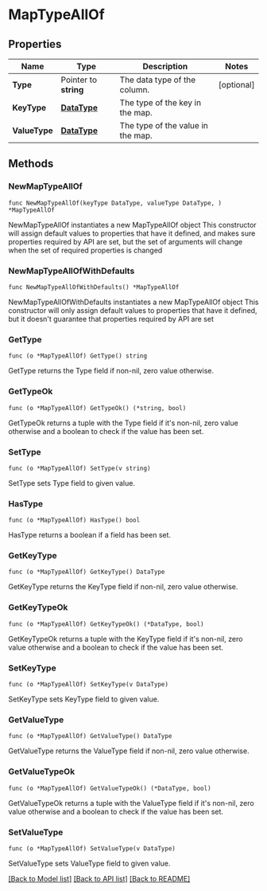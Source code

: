# MapTypeAllOf

## Properties

Name | Type | Description | Notes
------------ | ------------- | ------------- | -------------
**Type** | Pointer to **string** | The data type of the column. | [optional] 
**KeyType** | [**DataType**](DataType.md) | The type of the key in the map. | 
**ValueType** | [**DataType**](DataType.md) | The type of the value in the map. | 

## Methods

### NewMapTypeAllOf

`func NewMapTypeAllOf(keyType DataType, valueType DataType, ) *MapTypeAllOf`

NewMapTypeAllOf instantiates a new MapTypeAllOf object
This constructor will assign default values to properties that have it defined,
and makes sure properties required by API are set, but the set of arguments
will change when the set of required properties is changed

### NewMapTypeAllOfWithDefaults

`func NewMapTypeAllOfWithDefaults() *MapTypeAllOf`

NewMapTypeAllOfWithDefaults instantiates a new MapTypeAllOf object
This constructor will only assign default values to properties that have it defined,
but it doesn't guarantee that properties required by API are set

### GetType

`func (o *MapTypeAllOf) GetType() string`

GetType returns the Type field if non-nil, zero value otherwise.

### GetTypeOk

`func (o *MapTypeAllOf) GetTypeOk() (*string, bool)`

GetTypeOk returns a tuple with the Type field if it's non-nil, zero value otherwise
and a boolean to check if the value has been set.

### SetType

`func (o *MapTypeAllOf) SetType(v string)`

SetType sets Type field to given value.

### HasType

`func (o *MapTypeAllOf) HasType() bool`

HasType returns a boolean if a field has been set.

### GetKeyType

`func (o *MapTypeAllOf) GetKeyType() DataType`

GetKeyType returns the KeyType field if non-nil, zero value otherwise.

### GetKeyTypeOk

`func (o *MapTypeAllOf) GetKeyTypeOk() (*DataType, bool)`

GetKeyTypeOk returns a tuple with the KeyType field if it's non-nil, zero value otherwise
and a boolean to check if the value has been set.

### SetKeyType

`func (o *MapTypeAllOf) SetKeyType(v DataType)`

SetKeyType sets KeyType field to given value.


### GetValueType

`func (o *MapTypeAllOf) GetValueType() DataType`

GetValueType returns the ValueType field if non-nil, zero value otherwise.

### GetValueTypeOk

`func (o *MapTypeAllOf) GetValueTypeOk() (*DataType, bool)`

GetValueTypeOk returns a tuple with the ValueType field if it's non-nil, zero value otherwise
and a boolean to check if the value has been set.

### SetValueType

`func (o *MapTypeAllOf) SetValueType(v DataType)`

SetValueType sets ValueType field to given value.



[[Back to Model list]](../README.md#documentation-for-models) [[Back to API list]](../README.md#documentation-for-api-endpoints) [[Back to README]](../README.md)


